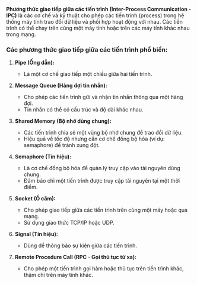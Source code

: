 **Phương thức giao tiếp giữa các tiến trình (Inter-Process Communication - IPC)** là các cơ chế và kỹ thuật cho phép các tiến trình (process) trong hệ thống máy tính trao đổi dữ liệu và phối hợp hoạt động với nhau. Các tiến trình có thể chạy trên cùng một máy tính hoặc trên các máy tính khác nhau trong mạng.

### Các phương thức giao tiếp giữa các tiến trình phổ biến:

1. **Pipe (Ống dẫn):**
    - Là một cơ chế giao tiếp một chiều giữa hai tiến trình.
2. **Message Queue (Hàng đợi tin nhắn):**
    - Cho phép các tiến trình gửi và nhận tin nhắn thông qua một hàng đợi.
    - Tin nhắn có thể có cấu trúc và độ dài khác nhau.
3. **Shared Memory (Bộ nhớ dùng chung):**
    - Các tiến trình chia sẻ một vùng bộ nhớ chung để trao đổi dữ liệu.
    - Hiệu quả về tốc độ nhưng cần cơ chế đồng bộ hóa (ví dụ: semaphore) để tránh xung đột.
4. **Semaphore (Tín hiệu):**
    
    - Là cơ chế đồng bộ hóa để quản lý truy cập vào tài nguyên dùng chung.
    - Đảm bảo chỉ một tiến trình được truy cập tài nguyên tại một thời điểm.
    
5. **Socket (Ổ cắm):**
    - Cho phép giao tiếp giữa các tiến trình trên cùng một máy hoặc qua mạng.
    - Sử dụng giao thức TCP/IP hoặc UDP.
6. **Signal (Tín hiệu):**
	- Dùng để thông báo sự kiện giữa các tiến trình.
7. **Remote Procedure Call (RPC - Gọi thủ tục từ xa):**
    - Cho phép một tiến trình gọi hàm hoặc thủ tục trên tiến trình khác, thậm chí trên máy tính khác.